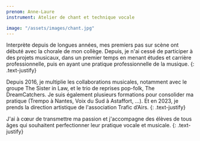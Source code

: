 ```yaml
---
prenom: Anne-Laure
instrument: Atelier de chant et technique vocale

image: "/assets/images/chant.jpg"
---
```


Interprète depuis de longues années, mes premiers pas sur scène ont débuté avec la chorale de mon collège. Depuis, je n'ai cessé de participer à des projets musicaux, dans un premier temps en menant études et carrière professionnelle, puis en ayant une pratique professionnelle de la musique.
{: .text-justify}

Depuis 2016, je multiplie les collaborations musicales, notamment avec le groupe The Sister in Law, et le trio de reprises pop-folk, The DreamCatchers. Je suis également plusieurs formations pour consolider ma pratique (Trempo à Nantes, Voix du Sud à Astaffort, ...). Et en 2023, je prends la direction artistique de l'association Trafic d’Airs.
{: .text-justify}

J'ai à cœur de transmettre ma passion et j'accompagne des élèves de tous âges qui souhaitent perfectionner leur pratique vocale et musicale.
{: .text-justify}
